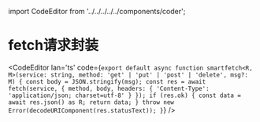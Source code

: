 import CodeEditor from '../../../../../components/coder';

# fetch请求封装

<CodeEditor lan='ts' code={`
export default async function smartfetch<R, M>(service: string, method: 'get' | 'put' | 'post' | 'delete', msg?: M) {
	const body = JSON.stringify(msg);
	const res = await fetch(service, {
		method,
		body,
		headers: {
			'Content-Type': 'application/json; charset=utf-8'
		}
	});
	if (res.ok) {
		const data = await res.json() as R;
		return data;
	}
	throw new Error(decodeURIComponent(res.statusText));
}
`} />
